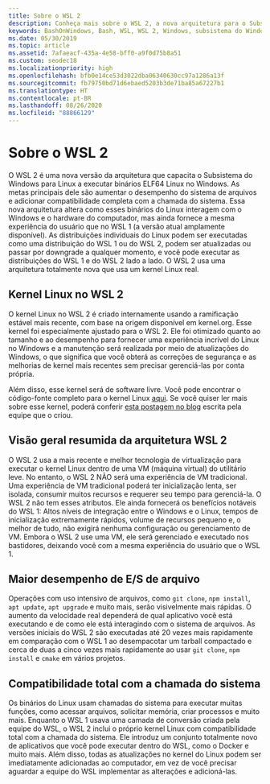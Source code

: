 ```yaml
---
title: Sobre o WSL 2
description: Conheça mais sobre o WSL 2, a nova arquitetura para o Subsistema do Windows para Linux. Leia uma visão geral da arquitetura e informações sobre o kernel do Linux.
keywords: BashOnWindows, Bash, WSL, WSL 2, Windows, subsistema do Windows para Linux, subsistema do Windows, Ubuntu, Debian, Suse, Windows 10, instalar
ms.date: 05/30/2019
ms.topic: article
ms.assetid: 7afaeacf-435a-4e58-bff0-a9f0d75b8a51
ms.custom: seodec18
ms.localizationpriority: high
ms.openlocfilehash: bfb0e14ce53d3022dba06340630cc97a1286a13f
ms.sourcegitcommit: fb79750bd71d6ebaed5203b3de71ba85a67227b1
ms.translationtype: HT
ms.contentlocale: pt-BR
ms.lasthandoff: 08/26/2020
ms.locfileid: "88866129"
---
```

# <a name="about-wsl-2"></a>Sobre o WSL 2

O WSL 2 é uma nova versão da arquitetura que capacita o Subsistema do Windows para Linux a executar binários ELF64 Linux no Windows. As metas principais dele são aumentar o desempenho do sistema de arquivos e adicionar compatibilidade completa com a chamada do sistema. Essa nova arquitetura altera como esses binários do Linux interagem com o Windows e o hardware do computador, mas ainda fornece a mesma experiência do usuário que no WSL 1 (a versão atual amplamente disponível). As distribuições individuais do Linux podem ser executadas como uma distribuição do WSL 1 ou do WSL 2, podem ser atualizadas ou passar por downgrade a qualquer momento, e você pode executar as distribuições do WSL 1 e do WSL 2 lado a lado. O WSL 2 usa uma arquitetura totalmente nova que usa um kernel Linux real.

## <a name="linux-kernel-in-wsl-2"></a>Kernel Linux no WSL 2

O kernel Linux no WSL 2 é criado internamente usando a ramificação estável mais recente, com base na origem disponível em kernel.org. Esse kernel foi especialmente ajustado para o WSL 2. Ele foi otimizado quanto ao tamanho e ao desempenho para fornecer uma experiência incrível do Linux no Windows e a manutenção será realizada por meio de atualizações do Windows, o que significa que você obterá as correções de segurança e as melhorias de kernel mais recentes sem precisar gerenciá-las por conta própria.

Além disso, esse kernel será de software livre. Você pode encontrar o código-fonte completo para o kernel Linux [aqui](https://github.com/microsoft/WSL2-Linux-Kernel). Se você quiser ler mais sobre esse kernel, poderá conferir [esta postagem no blog](https://devblogs.microsoft.com/commandline/shipping-a-linux-kernel-with-windows/) escrita pela equipe que o criou.

## <a name="brief-overview-of-the-wsl-2-architecture"></a>Visão geral resumida da arquitetura WSL 2

O WSL 2 usa a mais recente e melhor tecnologia de virtualização para executar o kernel Linux dentro de uma VM (máquina virtual) do utilitário leve. No entanto, o WSL 2 NÃO será uma experiência de VM tradicional. Uma experiência de VM tradicional poderá ter inicialização lenta, ser isolada, consumir muitos recursos e requerer seu tempo para gerenciá-la. O WSL 2 não tem esses atributos. Ele ainda fornecerá os benefícios notáveis do WSL 1: Altos níveis de integração entre o Windows e o Linux, tempos de inicialização extremamente rápidos, volume de recursos pequeno e, o melhor de tudo, não exigirá nenhuma configuração ou gerenciamento de VM. Embora o WSL 2 use uma VM, ele será gerenciado e executado nos bastidores, deixando você com a mesma experiência do usuário que o WSL 1.

## <a name="increased-file-io-performance"></a>Maior desempenho de E/S de arquivo

Operações com uso intensivo de arquivos, como `git clone`, `npm install`, `apt update`, `apt upgrade` e muito mais, serão visivelmente mais rápidas. O aumento da velocidade real dependerá de qual aplicativo você está executando e de como ele está interagindo com o sistema de arquivos. As versões iniciais do WSL 2 são executadas até 20 vezes mais rapidamente em comparação com o WSL 1 ao desempacotar um tarball compactado e cerca de duas a cinco vezes mais rapidamente ao usar `git clone`, `npm install` e `cmake` em vários projetos.

## <a name="full-system-call-compatibility"></a>Compatibilidade total com a chamada do sistema

Os binários do Linux usam chamadas do sistema para executar muitas funções, como acessar arquivos, solicitar memória, criar processos e muito mais. Enquanto o WSL 1 usava uma camada de conversão criada pela equipe do WSL, o WSL 2 inclui o próprio kernel Linux com compatibilidade total com a chamada do sistema. Ele introduz um conjunto totalmente novo de aplicativos que você pode executar dentro do WSL, como o Docker e muito mais. Além disso, todas as atualizações no kernel do Linux podem ser imediatamente adicionadas ao computador, em vez de você precisar aguardar a equipe do WSL implementar as alterações e adicioná-las.

